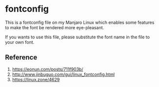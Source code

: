 # fontconfig
This is a fontconfig file on my Manjaro Linux which enables some features to make the font be rendered more eye-pleasant.

If you wants to use this file, please substitute the font name in the file to your own font.



## Reference

1. https://eonun.com/posts/711f903b/
2. http://www.jinbuguo.com/gui/linux_fontconfig.html
3. https://linux.zone/4629